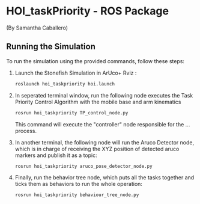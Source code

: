 # HOI_taskPriority - ROS Package
(By Samantha Caballero)


## Running the Simulation

To run the simulation using the provided commands, follow these steps:

1. Launch the Stonefish Simulation in ArUco+ Rviz :
   ```bash
   roslaunch hoi_taskpriority hoi.launch
   ```

2. In seperated terminal window, run the following node executes the Task Priority Control Algorithm with the mobile base and arm kinematics
   ```bash
   rosrun hoi_taskpriority TP_control_node.py
   ```
    This command will execute the "controller" node responsible for the ... process.

3. In another terminal, the following node will run the Aruco Detector node, which is in charge of receiving the XYZ position of detected aruco markers and publish it as a topic:
   ```bash
   rosrun hoi_taskpriority aruco_pose_detector_node.py
   ```
   
4. Finally, run the behavior tree node, which puts all the tasks together and ticks them as behaviors to run the whole operation:
   ```bash
   rosrun hoi_taskpriority behaviour_tree_node.py
   ```
